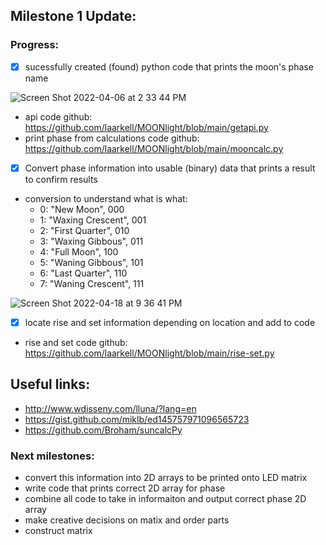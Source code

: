 ## Milestone 1 Update:


### Progress:
- [x] sucessfully created (found) python code that prints the moon's phase name

![Screen Shot 2022-04-06 at 2 33 44 PM](https://user-images.githubusercontent.com/70282901/162044498-3cbb35f0-5bb0-44af-963d-3674bea7d80b.png)

- api code github: https://github.com/laarkell/MOONlight/blob/main/getapi.py
- print phase from calculations code github: https://github.com/laarkell/MOONlight/blob/main/mooncalc.py
- [x] Convert phase information into usable (binary) data that prints a result to confirm results
- conversion to understand what is what:
  - 0: "New Moon", 000
  - 1: "Waxing Crescent", 001
  - 2: "First Quarter", 010
  - 3: "Waxing Gibbous", 011
  - 4: "Full Moon", 100
  - 5: "Waning Gibbous", 101
  - 6: "Last Quarter", 110
  - 7: "Waning Crescent", 111

![Screen Shot 2022-04-18 at 9 36 41 PM](https://user-images.githubusercontent.com/70282901/163903241-b270d299-86c4-452d-8161-7706b7fb0574.png)


- [x] locate rise and set information depending on location and add to code
- rise and set code github: https://github.com/laarkell/MOONlight/blob/main/rise-set.py

## Useful links:
- http://www.wdisseny.com/lluna/?lang=en
- https://gist.github.com/miklb/ed145757971096565723
- https://github.com/Broham/suncalcPy

### Next milestones:
- convert this information into 2D arrays to be printed onto LED matrix
- write code that prints correct 2D array for phase
- combine all code to take in informaiton and output correct phase 2D array
- make creative decisions on matix and order parts
- construct matrix
